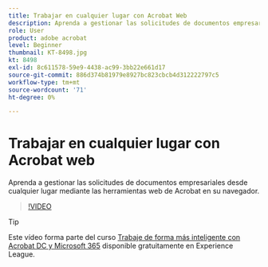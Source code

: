 ```yaml
---
title: Trabajar en cualquier lugar con Acrobat Web
description: Aprenda a gestionar las solicitudes de documentos empresariales desde cualquier lugar mediante las herramientas web de Acrobat en el navegador
role: User
product: adobe acrobat
level: Beginner
thumbnail: KT-8498.jpg
kt: 8498
exl-id: 8c611578-59e9-4438-ac99-3bb22e661d17
source-git-commit: 886d374b81979e8927bc823cbcb4d312222797c5
workflow-type: tm+mt
source-wordcount: '71'
ht-degree: 0%

---
```


# Trabajar en cualquier lugar con Acrobat web

Aprenda a gestionar las solicitudes de documentos empresariales desde cualquier lugar mediante las herramientas web de Acrobat en su navegador.

>[!VIDEO](https://video.tv.adobe.com/v/337436?hidetitle=true)

>[!TIP]
>
>Este vídeo forma parte del curso [Trabaje de forma más inteligente con Acrobat DC y Microsoft 365](https://experienceleague.adobe.com/?recommended=Acrobat-U-1-2021.microsoft365) disponible gratuitamente en Experience League.
